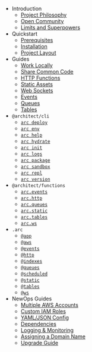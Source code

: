 - Introduction
  - [Project Philosophy](/intro/philosophy)
  - [Open Community](/intro/community)
  - [Limits and Superpowers](/intro/limits)
- Quickstart
  - [Prerequisites](/quickstart)
  - [Installation](/quickstart/install)
  - [Project Layout](/quickstart/arc-project-layout)
- Guides
  - [Work Locally](/guides/offline)
  - [Share Common Code](/guides/sharing-common-code)
  - [HTTP Functions](/guides/http)
  - [Static Assets](/guides/static)
  - [Web Sockets](/guides/ws)
  - [Events](/guides/events)
  - [Queues](/guides/queues)
  - [Tables](/guides/tables)
- `@architect/cli`
  - [`arc deploy`](/reference/arc-deploy)
  - [`arc env`](/reference/arc-env)
  - [`arc help`](/reference/arc-help)
  - [`arc hydrate`](/reference/arc-hydrate)
  - [`arc init`](/reference/arc-init)
  - [`arc logs`](/reference/arc-logs)
  - [`arc package`](/reference/arc-logs)
  - [`arc sandbox`](/reference/arc-sandbox)
  - [`arc repl`](/reference/arc-repl)
  - [`arc version`](/reference/arc-repl)
- `@architect/functions`
  - [`arc.events`](/reference/architect-functions-events)
  - [`arc.http`](/reference/architect-functions-http)
  - [`arc.queues`](/reference/architect-functions-queues)
  - [`arc.static`](/reference/architect-functions-static)
  - [`arc.tables`](/reference/architect-functions-tables)
  - [`arc.ws`](/reference/architect-functions-ws)
- `.arc`
  - [`@app`](/reference/app)
  - [`@aws`](/reference/aws)
  - [`@events`](/reference/events)
  - [`@http`](/reference/http)
  - [`@indexes`](/reference/indexes)
  - [`@queues`](/reference/queues)
  - [`@scheduled`](/reference/scheduled)
  - [`@static`](/reference/static)
  - [`@tables`](/reference/tables)
  - [`@ws`](/reference/ws)
- NewOps Guides
  - [Multiple AWS Accounts](/guides/multiple-aws-accounts)
  - [Custom IAM Roles](/guides/iam)
  - [YAML/JSON Config](/guides/yaml-and-json)
  - [Dependencies](/guides/deps)
  - [Logging & Monitoring](/guides/logging)
  - [Assigning a Domain Name](/guides/custom-dns)
  - [Upgrade Guide](/guides/upgrade)
